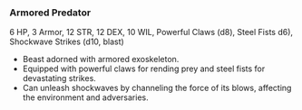 ### Armored Predator

6 HP, 3 Armor, 12 STR, 12 DEX, 10 WIL, Powerful Claws (d8), Steel Fists d6), Shockwave Strikes (d10, blast)

- Beast adorned with armored exoskeleton.
- Equipped with powerful claws for rending prey and steel fists for devastating strikes.
- Can unleash shockwaves by channeling the force of its blows, affecting the environment and adversaries.

